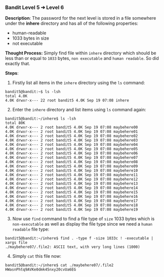 
### Bandit Level 5 ➔ Level 6

**Description**:
The password for the next level is stored in a file somewhere under the **inhere** directory and has all of the following properties:

- human-readable
- 1033 bytes in size
- not executable

**Thought Process:**
Simply find file within `inhere` directory which should be less than or equal to `1033` bytes, `non executable` and `human readable`. So did exactly that.


**Steps**:

1. Firstly list all items in the `inhere` directory using the `ls` command:
```
bandit5@bandit:~$ ls -lsh
total 4.0K
4.0K drwxr-x--- 22 root bandit5 4.0K Sep 19 07:08 inhere
```

2. Enter the `inhere` directory and list items using `ls` command again:
```
bandit5@bandit:~/inhere$ ls -lsh
total 80K
4.0K drwxr-x--- 2 root bandit5 4.0K Sep 19 07:08 maybehere00
4.0K drwxr-x--- 2 root bandit5 4.0K Sep 19 07:08 maybehere01
4.0K drwxr-x--- 2 root bandit5 4.0K Sep 19 07:08 maybehere02
4.0K drwxr-x--- 2 root bandit5 4.0K Sep 19 07:08 maybehere03
4.0K drwxr-x--- 2 root bandit5 4.0K Sep 19 07:08 maybehere04
4.0K drwxr-x--- 2 root bandit5 4.0K Sep 19 07:08 maybehere05
4.0K drwxr-x--- 2 root bandit5 4.0K Sep 19 07:08 maybehere06
4.0K drwxr-x--- 2 root bandit5 4.0K Sep 19 07:08 maybehere07
4.0K drwxr-x--- 2 root bandit5 4.0K Sep 19 07:08 maybehere08
4.0K drwxr-x--- 2 root bandit5 4.0K Sep 19 07:08 maybehere09
4.0K drwxr-x--- 2 root bandit5 4.0K Sep 19 07:08 maybehere10
4.0K drwxr-x--- 2 root bandit5 4.0K Sep 19 07:08 maybehere11
4.0K drwxr-x--- 2 root bandit5 4.0K Sep 19 07:08 maybehere12
4.0K drwxr-x--- 2 root bandit5 4.0K Sep 19 07:08 maybehere13
4.0K drwxr-x--- 2 root bandit5 4.0K Sep 19 07:08 maybehere14
4.0K drwxr-x--- 2 root bandit5 4.0K Sep 19 07:08 maybehere15
4.0K drwxr-x--- 2 root bandit5 4.0K Sep 19 07:08 maybehere16
4.0K drwxr-x--- 2 root bandit5 4.0K Sep 19 07:08 maybehere17
4.0K drwxr-x--- 2 root bandit5 4.0K Sep 19 07:08 maybehere18
4.0K drwxr-x--- 2 root bandit5 4.0K Sep 19 07:08 maybehere19
```

3. Now use `find` command to find a file type of `size` 1033 bytes which is `non-executable` as well as display the file type since we need a `human readable` file type:
```
bandit5@bandit:~/inhere$ find . -type f -size 1033c ! -executable | xargs file
./maybehere07/.file2: ASCII text, with very long lines (1000)
```

4. Simply `cat` this file now:
```
bandit5@bandit:~/inhere$ cat ./maybehere07/.file2
HWasnPhtq9AVKe0dmk45nxy20cvUa6EG
```
